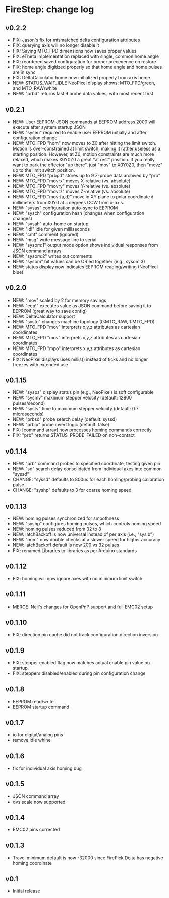 FireStep: change log
====================

v0.2.2
------
* FIX: Jason's fix for mismatched delta configuration attributes
* FIX: querying axis will no longer disable it
* FIX: Saving MTO_FPD dimensions now saves proper values
* FIX: eTheta implementation replaced with single, common home angle
* FIX: reordered saved configuration for proper precedence on restore
* FIX: home angle digitized properly so that home angle and home pulses are in sync
* FIX: DeltaCalculator home now initialized properly from axis home
* NEW: STATUS_WAIT_IDLE NeoPixel display shows; MTO_FPD/green, and MTO_RAW/white
* NEW: "prbd" returns last 9 probe data values, with most recent first

v0.2.1
------
* NEW: User EEPROM JSON commands at EEPROM address 2000 will execute after system startup JSON
* NEW: "syseu" required to enable user EEPROM initially and after configuration change
* NEW: MTO_FPD "hom" now moves to Z0 after hitting the limit switch. Motion is over-constrained at limit switch, making it rather useless as a starting position. However, at Z0, motion constraints are much more relaxed, which makes X0Y0Z0 a great "at rest" position. If you really want to park the effector "up there", just "mov" to X0Y0Z0, then "movz" up to the limit switch position.
* NEW: MTO_FPD "prbpd" stores up to 9 Z-probe data archived by "prb"
* NEW: MTO_FPD "movrx" moves X-relative (vs. absolute)
* NEW: MTO_FPD "movry" moves Y-relative (vs. absolute)
* NEW: MTO_FPD "movrz" moves Z-relative (vs. absolute)
* NEW: MTO_FPD "mov:{a,d}" move in XY plane to polar coordinate `d` millimeters from X0Y0 at `a` degrees CCW from x-axis.
* NEW: "sysas" configuration auto-sync to EEPROM
* NEW: "sysch" configuration hash (changes when configuration changes)
* NEW: "sysah" auto-home on startup
* NEW: "idl" idle for given milliseconds
* NEW: "cmt" comment (ignored)
* NEW: "msg" write message line to serial
* NEW: "sysom:1" output mode option shows individual responses from JSON command arrays
* NEW: "sysom:2" writes out comments
* NEW: "sysom" bit values can be OR'ed together (e.g., sysom:3)
* NEW: status display now indicates EEPROM reading/writing (NeoPixel blue)

v0.2.0
------
* NEW: "mov" scaled by 2 for memory savings
* NEW: "eep!" executes value as JSON command before saving it to EEPROM (great way to save config)
* NEW: DeltaCalculator support
* NEW: "systo" changes machine topology (0:MTO_RAW, 1:MTO_FPD)
* NEW: MTO_FPD "mov" interprets x,y,z attributes as cartesian coordinates
* NEW: MTO_FPD "mov" interprets x,y,z attributes as cartesian coordinates
* NEW: MTO_FPD "mpo" interprets x,y,z attributes as cartesian coordinates
* FIX: NeoPixel displays uses millis() instead of ticks and no longer freezes with extended use

v0.1.15
-------
* NEW: "sysps" display status pin (e.g., NeoPixel) is soft configurable
* NEW: "sysmv" maximum stepper velocity (default: 12800 pulses/second) 
* NEW: "systv" time to  maximum stepper velocity (default: 0.7 microseconds) 
* NEW: "prbsd" probe search delay (default: syssd)
* NEW: "prbip" probe invert logic (default: false)
* FIX: [command array] now processes homing commands correctly
* FIX: "prb" returns STATUS_PROBE_FAILED on non-contact

v0.1.14
-------
* NEW: "prb" command probes to specified coordinate, testing given pin
* NEW: "sd" search delay consolidated from individual axes into common "syssd"	
* CHANGE: "syssd" defaults to 800us for each homing/probing calibration pulse
* CHANGE: "syshp" defaults to 3 for coarse homing speed

v0.1.13
------
* NEW: homing pulses synchronized for smoothness
* NEW: "syshp" configures homing pulses, which controls homing speed
* NEW: homing pulses reduced from 32 to 8
* NEW: latchBackoff is now universal instead of per axis (i.e., "syslb")
* NEW: "hom" now double checks at a slower speed for higher accuracy
* NEW: latchBackoff default is now 200 vs 32 pulses
* FIX: renamed Libraries to libraries as per Arduino standards

v0.1.12
------
* FIX: homing will now ignore axes with no minimum limit switch

v0.1.11
------
* MERGE: Neil's changes for OpenPnP support and full EMC02 setup

v0.1.10
------
* FIX: direction pin cache did not track configuration direction inversion

v0.1.9
------
* FIX: stepper enabled flag now matches actual enable pin value on startup.
* FIX: steppers disabled/enabled during pin configuration change

v0.1.8
------
* EEPROM read/write
* EEPROM startup command

v0.1.7
------
* io for digital/analog pins
* remove idle whine

v0.1.6
------
* fix for individual axis homing bug 

v0.1.5
------
* JSON command array
* dvs scale now supported

v0.1.4
------
* EMC02 pins corrected

v0.1.3
------
* Travel minimum default is now -32000 since FirePick Delta has negative homing coordinate

v0.1
------
* Initial release

